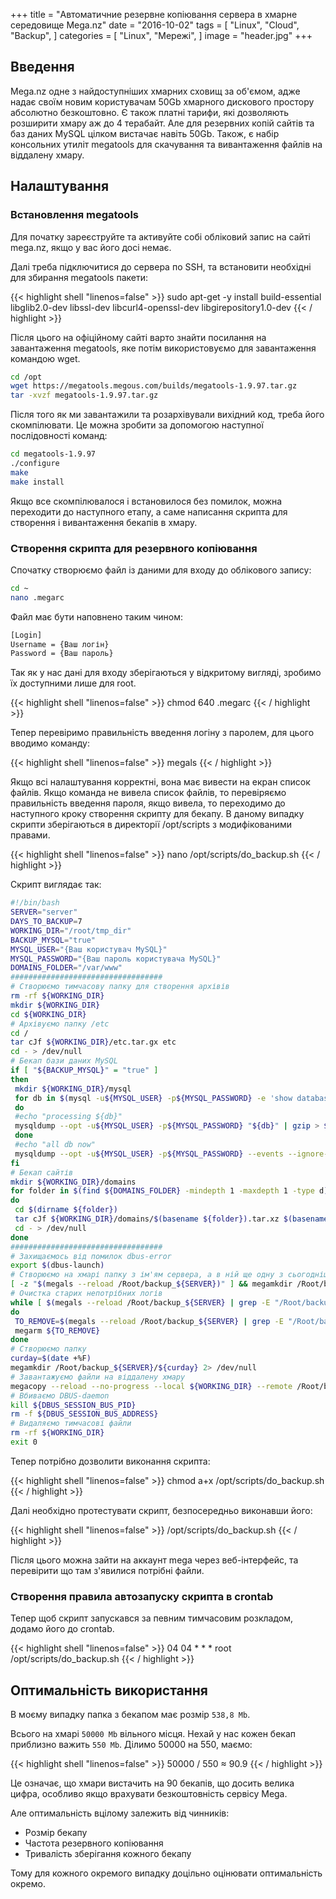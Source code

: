 +++
title = "Автоматичние резервне копіювання сервера в хмарне середовище Mega.nz"
date = "2016-10-02"
tags = [
    "Linux",
    "Cloud",
    "Backup",
]
categories = [
    "Linux",
    "Мережі",
]
image = "header.jpg"
+++

## Введення

Mega.nz одне з найдоступніших хмарних сховищ за об'ємом, адже надає своїм новим користувачам 50Gb хмарного дискового простору абсолютно безкоштовно. Є також платні тарифи, які дозволяють розширити хмару аж до 4 терабайт. Але для резервних копій сайтів та баз даних MySQL цілком вистачає навіть 50Gb. Також, є набір консольних утиліт megatools для скачування та вивантаження файлів на віддалену хмару.

## Налаштування

### Встановлення megatools

Для початку зареєструйте та активуйте собі обліковий запис на сайті mega.nz, якщо у вас його досі немає.

Далі треба підключитися до сервера по SSH, та встановити необхідні для збирання megatools пакети:

{{< highlight shell "linenos=false" >}}
sudo apt-get -y install build-essential libglib2.0-dev libssl-dev libcurl4-openssl-dev libgirepository1.0-dev
{{< / highlight >}}

Після цього на офіційному сайті варто знайти посилання на завантаження megatools, яке потім використовуємо для завантаження командою wget.

```bash
cd /opt
wget https://megatools.megous.com/builds/megatools-1.9.97.tar.gz
tar -xvzf megatools-1.9.97.tar.gz
```

Після того як ми завантажили та розархівували вихідний код, треба його скомпілювати. Це можна зробити за допомогою наступної послідовності команд:

```bash
cd megatools-1.9.97
./configure
make
make install
```

Якщо все скомпілювалося і встановилося без помилок, можна переходити до наступного етапу, а саме написання скрипта для створення і вивантаження бекапів в хмару.

### Створення скрипта для резервного копіювання

Спочатку створюємо файл із даними для входу до облікового запису:

```bash
cd ~
nano .megarc
```

Файл має бути наповнено таким чином:

```bash
[Login]
Username = {Ваш логін}
Password = {Ваш пароль}
```

Так як у нас дані для входу зберігаються у відкритому вигляді, зробимо їх доступними лише для root.

{{< highlight shell "linenos=false" >}}
chmod 640 .megarc
{{< / highlight >}}

Тепер перевіримо правильність введення логіну з паролем, для цього вводимо команду:

{{< highlight shell "linenos=false" >}}
megals
{{< / highlight >}}

Якщо всі налаштування корректні, вона має вивести на екран список файлів. Якщо команда не вивела список файлів, то перевіряємо правильність введення пароля, якщо вивела, то переходимо до наступного кроку створення скрипту для бекапу. В даному випадку скрипти зберігаються в директорії /opt/scripts з модифікованими правами.

{{< highlight shell "linenos=false" >}}
nano /opt/scripts/do_backup.sh
{{< / highlight >}}

Скрипт виглядає так:

```bash
#!/bin/bash
SERVER="server"
DAYS_TO_BACKUP=7
WORKING_DIR="/root/tmp_dir"
BACKUP_MYSQL="true"
MYSQL_USER="{Ваш користувач MySQL}"
MYSQL_PASSWORD="{Ваш пароль користувача MySQL}"
DOMAINS_FOLDER="/var/www"
##################################
# Створюємо тимчасову папку для створення архівів
rm -rf ${WORKING_DIR}
mkdir ${WORKING_DIR}
cd ${WORKING_DIR}
# Архівуємо папку /etc
cd /
tar cJf ${WORKING_DIR}/etc.tar.gx etc
cd - > /dev/null
# Бекап бази даних MySQL
if [ "${BACKUP_MYSQL}" = "true" ]
then
 mkdir ${WORKING_DIR}/mysql
 for db in $(mysql -u${MYSQL_USER} -p${MYSQL_PASSWORD} -e 'show databases;' | grep -Ev "^(Database|mysql|information_schema|performance_schema|phpmyadmin)$")
 do
 #echo "processing ${db}"
 mysqldump --opt -u${MYSQL_USER} -p${MYSQL_PASSWORD} "${db}" | gzip > ${WORKING_DIR}/mysql/${db}_$(date +%F_%T).sql.gz
 done
 #echo "all db now"
 mysqldump --opt -u${MYSQL_USER} -p${MYSQL_PASSWORD} --events --ignore-table=mysql.event --all-databases | gzip > ${WORKING_DIR}/mysql/ALL_DATABASES_$(date +%F_%T).sql.gz
fi
# Бекап сайтів
mkdir ${WORKING_DIR}/domains
for folder in $(find ${DOMAINS_FOLDER} -mindepth 1 -maxdepth 1 -type d)
do
 cd $(dirname ${folder})
 tar cJf ${WORKING_DIR}/domains/$(basename ${folder}).tar.xz $(basename ${folder})
 cd - > /dev/null
done
##################################
# Захищаємось від помилок dbus-error
export $(dbus-launch)
# Створюємо на хмарі папку з ім'ям сервера, а в ній ще одну з сьогоднішньою датою
[ -z "$(megals --reload /Root/backup_${SERVER})" ] && megamkdir /Root/backup_${SERVER}
# Очистка старих непотрібних логів
while [ $(megals --reload /Root/backup_${SERVER} | grep -E "/Root/backup_${SERVER}/[0-9]{4}-[0-9]{2}-[0-9]{2}$" | wc -l) -gt ${DAYS_TO_BACKUP} ]
do
 TO_REMOVE=$(megals --reload /Root/backup_${SERVER} | grep -E "/Root/backup_${SERVER}/[0-9]{4}-[0-9]{2}-[0-9]{2}$" | sort | head -n 1)
 megarm ${TO_REMOVE}
done
# Створюємо папку
curday=$(date +%F)
megamkdir /Root/backup_${SERVER}/${curday} 2> /dev/null
# Завантажуємо файли на віддалену хмару
megacopy --reload --no-progress --local ${WORKING_DIR} --remote /Root/backup_${SERVER}/${curday} > /dev/null
# Вбиваємо DBUS-daemon
kill ${DBUS_SESSION_BUS_PID}
rm -f ${DBUS_SESSION_BUS_ADDRESS}
# Видаляємо тимчасові файли
rm -rf ${WORKING_DIR}
exit 0
```

Тепер потрібно дозволити виконання скрипта:

{{< highlight shell "linenos=false" >}}
chmod a+x /opt/scripts/do_backup.sh
{{< / highlight >}}

Далі необхідно протестувати скрипт, безпосередньо виконавши його:

{{< highlight shell "linenos=false" >}}
/opt/scripts/do_backup.sh
{{< / highlight >}}

Після цього можна зайти на аккаунт mega через веб-інтерфейс, та перевірити що там з'явилися потрібні файли.

### Створення правила автозапуску скрипта в crontab

Тепер щоб скрипт запускався за певним тимчасовим розкладом, додамо його до crontab.

{{< highlight shell "linenos=false" >}}
04 04 * * * root /opt/scripts/do_backup.sh
{{< / highlight >}}

## Оптимальність використання

В моєму випадку папка з бекапом має розмір `538,8 Mb`.

Всього на хмарі `50000 Mb` вільного місця. Нехай у нас кожен бекап приблизно важить `550 Mb`. Ділимо 50000 на 550, маємо:

{{< highlight shell "linenos=false" >}}
50000 / 550 ≈ 90.9
{{< / highlight >}}

Це означає, що хмари вистачить на 90 бекапів, що досить велика цифра, особливо якщо врахувати безкоштовність сервісу Mega. 

Але оптимальність вцілому залежить від чинників:
- Розмір бекапу
- Частота резервного копіювання
- Тривалість зберігання кожного бекапу

Тому для кожного окремого випадку доцільно оцінювати оптимальність окремо.
